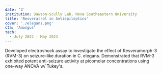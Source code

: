 ```yaml
---
date: '3'
institution: Dawson-Scully Lab, Nova Southeastern University
title: 'Resveratrol in Antiepileptics'
cover: './elegans.png'
cta: 'Amongus'
tech:
  - July 2022 - May 2023
---
```


Developed electroshock assay to investigate the effect of Resveramorph-3 (RVM-3) on seizure-like duration in C. elegans. Demonstrated that RVM-3 exhibited potent anti-seizure activity at picomolar concentrations using one-way ANOVA w/ Tukey's.
